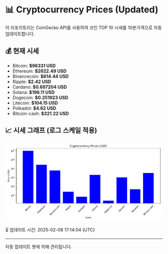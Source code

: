 
# 📊 Cryptocurrency Prices (Updated)

이 리포지토리는 CoinGecko API를 사용하여 코인 TOP 10 시세를 10분가격으로 자동 업데이트합니다.

## 💰 현재 시세
- Bitcoin: **$96331 USD**
- Ethereum: **$2622.49 USD**
- Binancecoin: **$614.44 USD**
- Ripple: **$2.42 USD**
- Cardano: **$0.697204 USD**
- Solana: **$196.11 USD**
- Dogecoin: **$0.251923 USD**
- Litecoin: **$104.15 USD**
- Polkadot: **$4.62 USD**
- Bitcoin-cash: **$321.22 USD**

## 📈 시세 그래프 (로그 스케일 적용)
![Crypto Prices](crypto_prices.png)

⏳ 업데이트 시간: 2025-02-08 17:14:04 (UTC)

---
자동 업데이트 봇에 의해 관리됩니다.
